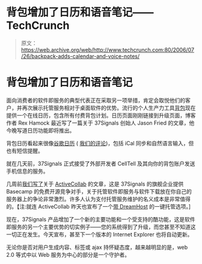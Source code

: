 # 背包增加了日历和语音笔记——TechCrunch

> 原文：<https://web.archive.org/web/http://www.techcrunch.com:80/2006/07/26/backpack-adds-calendar-and-voice-notes/>

# 背包增加了日历和语音笔记

面向消费者的软件即服务的典型代表正在采取另一项举措，肯定会取悦他们的客户，并再次展示托管服务相对于桌面软件的优势。流行的个人生产力工具[背包](https://web.archive.org/web/20220813205439/http://backpackit.com/)现在提供一个在线日历，包含所有付费背包计划。日历页面刚刚链接到升级页面，博客作者 Rex Hamock 最近写了一篇关于 37Signals 创始人 Jason Fried 的文章，他今晚写道日历功能即将推出。

背包日历看起来很像[谷歌日历](https://web.archive.org/web/20220813205439/http://calendar.google.com/) ( [我们的评论](https://web.archive.org/web/20220813205439/http://www.beta.techcrunch.com/2006/04/12/google-calendar-is-live/))，包括 iCal 同步和自然语言输入，但也有短信提醒。

就在几天前，37Signals 正式接受了外部开发者 CellTell 及其向你的背包账户发送手机信息的服务。

几周前[我们写了](https://web.archive.org/web/20220813205439/http://www.beta.techcrunch.com/2006/07/06/bascamp-faces-competition-in-free-alternative/)关于 [ActiveCollab](https://web.archive.org/web/20220813205439/http://activecollab.com/) 的文章，这是 37Signals 的旗舰企业提供 Basecamp 的免费开源竞争对手，关于托管软件即服务与软件下载放在你自己的服务器上的争论非常激烈。许多人认为支付托管服务维护的名义成本是非常值得的。【注:就连 ActiveCollab 昨天也宣布了一个[带 DreamHost](https://web.archive.org/web/20220813205439/http://www.activecollab.com/blog/8/activecollab-one-click-install-on-dreamhost/) 的一键托管选项。]

现在，37Signals 产品增加了一个新的主要功能和一个受支持的酷功能，这是软件即服务的另一个主要优势的切实例子——您的系统得到了升级，而您甚至不知道这一切正在发生。今天宣布，甚至下一个版本的 Internet Explorer 也将自动更新。

无论你是否对用户生成内容、标签或 ajax 持怀疑态度，越来越明显的是，web 2.0 等式中以 Web 服务为中心的部分是一个守护者。